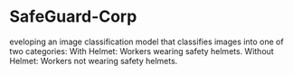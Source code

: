 # SafeGuard-Corp
eveloping an image classification model that classifies images into one of two categories:  With Helmet: Workers wearing safety helmets. Without Helmet: Workers not wearing safety helmets.
